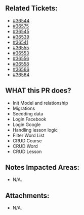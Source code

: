 <!--
  PLEASE DON'T DELETE THIS TEMPLATE UNTIL YOU HAVE READ THE FIRST SECTION.
-->

## Related Tickets:
- [#36544](https://edu-redmine.sun-asterisk.vn/issues/36544)
- [#36575](https://edu-redmine.sun-asterisk.vn/issues/36575)
- [#36545](https://edu-redmine.sun-asterisk.vn/issues/36545)
- [#36539](https://edu-redmine.sun-asterisk.vn/issues/36539)
- [#36541](https://edu-redmine.sun-asterisk.vn/issues/36541)
- [#36555](https://edu-redmine.sun-asterisk.vn/issues/36555)
- [#36553](https://edu-redmine.sun-asterisk.vn/issues/36553)
- [#36556](https://edu-redmine.sun-asterisk.vn/issues/36556)
- [#36558](https://edu-redmine.sun-asterisk.vn/issues/36558)
- [#36566](https://edu-redmine.sun-asterisk.vn/issues/36566)
- [#36564](https://edu-redmine.sun-asterisk.vn/issues/36564)


## WHAT this PR does?
- Init Model and relationship
- Migrations
- Seedding data
- Login Facebook
- Login Google
- Handling lesson logic
- Filter Word List
- CRUD Course
- CRUD Word
- CRUD Lesson
<!--
- ex: Change number items `completed/total` in admin page.
-->

## Notes Impacted Areas:
- N/A.

## Attachments:
- N/A.